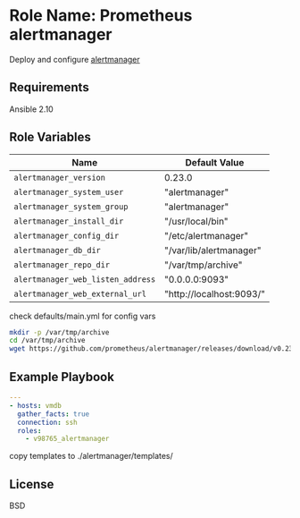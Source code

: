 Role Name: Prometheus alertmanager
=========

Deploy and configure [alertmanager](https://github.com/prometheus/alertmanager)

Requirements
------------

Ansible 2.10

Role Variables
--------------

Name | Default Value
---|---
`alertmanager_version` | 0.23.0
`alertmanager_system_user` | "alertmanager"
`alertmanager_system_group` | "alertmanager"
`alertmanager_install_dir` | "/usr/local/bin"
`alertmanager_config_dir` | "/etc/alertmanager"
`alertmanager_db_dir` | "/var/lib/alertmanager"
`alertmanager_repo_dir` | "/var/tmp/archive"
`alertmanager_web_listen_address` | "0.0.0.0:9093"
`alertmanager_web_external_url` | "http://localhost:9093/"

check defaults/main.yml for config vars

```sh
mkdir -p /var/tmp/archive
cd /var/tmp/archive
wget https://github.com/prometheus/alertmanager/releases/download/v0.23.0/alertmanager-0.23.0.linux-amd64.tar.gz
```

Example Playbook
----------------

```yaml
---
- hosts: vmdb
  gather_facts: true
  connection: ssh
  roles:
    - v98765_alertmanager

```

copy templates to ./alertmanager/templates/

License
-------

BSD
